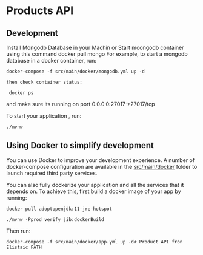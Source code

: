 # Products API

## Development
Install Mongodb Database in your Machin or Start moongodb container using this command
    docker pull mongo
For example, to start a mongodb database in a docker container, run:

    docker-compose -f src/main/docker/mongodb.yml up -d
    
    then check container status:
     
     docker ps
 and make sure its running on port  0.0.0.0:27017->27017/tcp  


To start your application , run:

    ./mvnw

## Using Docker to simplify development 

You can use Docker to improve your development experience. A number of docker-compose configuration are available in the [src/main/docker](src/main/docker) folder to launch required third party services.

You can also fully dockerize your application and all the services that it depends on.
To achieve this, first build a docker image of your app by running:
    
    docker pull adoptopenjdk:11-jre-hotspot
    
    ./mvnw -Pprod verify jib:dockerBuild

Then run:

    docker-compose -f src/main/docker/app.yml up -d# Product API fron Elistaic PATH
